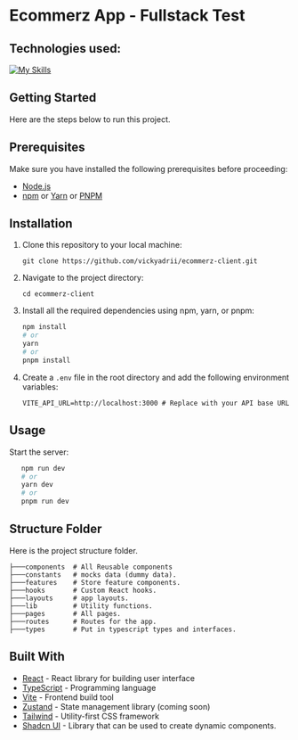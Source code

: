 # Ecommerz App - Fullstack Test 

## Technologies used:

[![My Skills](https://skillicons.dev/icons?i=react,ts,vite,tailwind)](https://skillicons.dev)

## Getting Started

Here are the steps below to run this project.

## Prerequisites

Make sure you have installed the following prerequisites before proceeding:

- [Node.js](https://nodejs.org/)
- [npm](https://www.npmjs.com/) or [Yarn](https://yarnpkg.com/) or [PNPM](https://pnpm.io/)

## Installation

1. Clone this repository to your local machine:

   `git clone https://github.com/vickyadrii/ecommerz-client.git`

2. Navigate to the project directory:

   `cd ecommerz-client`

3. Install all the required dependencies using npm, yarn, or pnpm:
   ```bash
   npm install
   # or
   yarn
   # or
   pnpm install
   ```

4. Create a `.env` file in the root directory and add the following environment variables:

   ```env
   VITE_API_URL=http://localhost:3000 # Replace with your API base URL
   ```

## Usage

Start the server:

```bash
   npm run dev
   # or
   yarn dev
   # or
   pnpm run dev

```

## Structure Folder
Here is the project structure folder.

```src
├───components  # All Reusable components
├───constants   # mocks data (dummy data).
├───features    # Store feature components.
├───hooks       # Custom React hooks.
├───layouts     # app layouts.
├───lib         # Utility functions.
├───pages       # All pages.
├───routes      # Routes for the app.
├───types       # Put in typescript types and interfaces.
```

## Built With

- [React](https://react.dev/) - React library for building user interface
- [TypeScript](https://www.typescriptlang.org/) - Programming language
- [Vite](https://vitejs.dev/guide/) - Frontend build tool
- [Zustand](https://zustand-demo.pmnd.rs/) - State management library (coming soon)
- [Tailwind](https://tailwindcss.com/) - Utility-first CSS framework
- [Shadcn UI](https://ui.shadcn.com/) - Library that can be used to create dynamic components.






